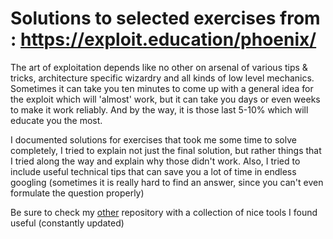 # Solutions to selected exercises from : https://exploit.education/phoenix/

The art of exploitation depends like no other on arsenal of various tips & tricks, architecture specific wizardry and all kinds of low level mechanics. Sometimes it can take you ten minutes to come up with a general idea for the exploit which will 'almost' work, but it can take you days or even weeks to make it work reliably. And by the way, it is those last 5-10% which will educate you the most. 

I documented solutions for exercises that took me some time to solve completely, I tried to explain not just the final solution, but rather things that I tried along the way and explain why those didn't work. Also, I tried to include useful technical tips that can save you a lot of time in endless googling (sometimes it is really hard to find an answer, since you can't even formulate the question properly)

Be sure to check my [other](https://github.com/amarkovytch/research_tools) repository with a collection of nice tools I found useful (constantly updated) 